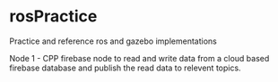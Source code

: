 # rosPractice
Practice and reference ros and gazebo implementations

Node 1 - CPP firebase node to read and write data from a cloud based firebase database and publish the read data to relevent topics.
